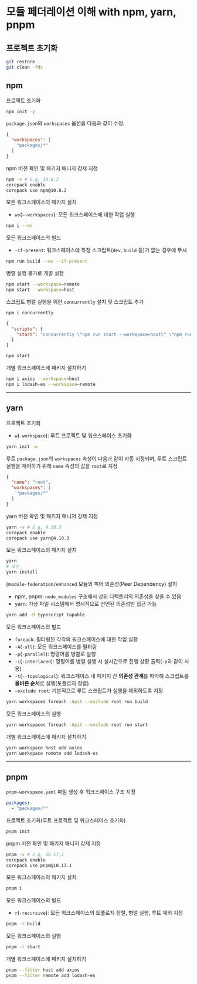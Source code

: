 # 모듈 페더레이션 이해 with npm, yarn, pnpm

## 프로젝트 초기화

```bash
git restore .
git clean -fdx
```

## npm

프로젝트 초기화

```bash
npm init -y
```

`package.json`의 `workspaces` 옵션을 다음과 같이 수정.

```json
{
  "workspaces": [
    "packages/*"
  ]
}
```

npm 버전 확인 및 패키지 매니저 강제 지정

```bash
npm -v # E.g, 10.8.2
corepack enable
corepack use npm@10.8.2
```

모든 워크스페이스의 패키지 설치

- `ws`(`—-workspaces`): 모든 워크스페이스에 대한 작업 실행

```bash
npm i --ws
```

모든 워크스페이스의 빌드

- `-if-present`: 워크스페이스에 특정 스크립트(`dev`, `build` 등)가 없는 경우에 무시

```bash
npm run build --ws --if-present
```

병렬 실행 불가로 개별 실행

```bash
npm start --workspace=remote
npm start --workspace=host
```

스크립트 병렬 실행을 위한 `concurrently` 설치 및 스크립트 추가

```bash
npm i concurrently
```

```json
{
  "scripts": {
    "start": "concurrently \"npm run start --workspace=host\" \"npm run start --workspace=remote\""
  }
}
```

```bash
npm start
```

개별 워크스페이스에 패키지 설치하기

```bash
npm i axios --workspace=host
npm i lodash-es --workspace=remote
```

---

## yarn

프로젝트 초기화

- `w`(`-workspace`): 루트 프로젝트 및 워크스페이스 초기화

```bash
yarn init -w
```

루트 `package.json`의  `workspaces` 속성이 다음과 같이 자동 지정되며, 루트 스크립트 실행을 제어하기 위해 `name` 속성의 값을 `root`로 지정

```json
{
  "name": "root",
  "workspaces": [
    "packages/*"
  ]
}
```

yarn 버전 확인 및 패키지 매니저 강제 지정

```bash
yarn -v # E.g, 4.10.3
corepack enable
corepack use yarn@4.10.3
```

모든 워크스페이스의 패키지 설치

```bash
yarn
# 또는
yarn install
```

`@module-federation/enhanced` 모듈의 피어 의존성(Peer Dependency) 설치

- npm, pnpm: `node_modules` 구조에서 상위 디렉토리의 의존성을 찾을 수 있음
- yarn: 가상 파일 시스템에서 명시적으로 선언된 의존성만 접근 가능

```bash
yarn add -D typescript tapable
```

모든 워크스페이스의 빌드

- `foreach`: 필터링된 각각의 워크스페이스에 대한 작업 실행
- `-A`(`-all`): 모든 워크스페이스를 필터링
- `-p`(`-parallel`): 명령어를 병렬로 실행
- `-i`(`-interlaced`): 명령어를 병렬 실행 시 실시간으로 진행 상황 출력(`-p`와 같이 사용)
- `-t`(`--topological`): 워크스페이스 내 패키지 간 **의존성 관계**를 파악해 스크립트를 **올바른 순서**로 실행(토폴로지 정렬)
- `—exclude root`: 기본적으로 루트 스크립트가 실행을 제외하도록 지정

```bash
yarn workspaces foreach -Apit --exclude root run build
```

모든 워크스페이스의 실행

```bash
yarn workspaces foreach -Apit --exclude root run start
```

개별 워크스페이스에 패키지 설치하기

```bash
yarn workspace host add axios
yarn workspace remote add lodash-es
```

---

## pnpm

`pnpm-workspace.yaml` 파일 생성 후 워크스페이스 구조 지정

```yaml
packages:
  - "packages/*"
```

프로젝트 초기화(루트 프로젝트 및 워크스페이스 초기화)

```bash
pnpm init
```

pnpm 버전 확인 및 패키지 매니저 강제 지정

```bash
pnpm -v # E.g, 10.17.1
corepack enable
corepack use pnpm@10.17.1
```

모든 워크스페이스의 패키지 설치

```bash
pnpm i
```

모든 워크스페이스의 빌드

- `r`(`-recursive`): 모든 워크스페이스의 토폴로지 정렬, 병렬 실행, 루트 제외 지정

```bash
pnpm -r build
```

모든 워크스페이스의 실행

```bash
pnpm -r start
```

개별 워크스페이스에 패키지 설치하기

```bash
pnpm --filter host add axios
pnpm --filter remote add lodash-es
```